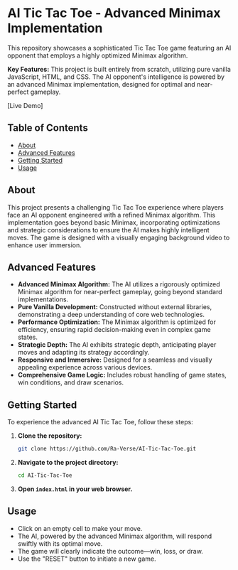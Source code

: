 # AI Tic Tac Toe - Advanced Minimax Implementation

This repository showcases a sophisticated Tic Tac Toe game featuring an AI opponent that employs a highly optimized Minimax algorithm.

**Key Features:** This project is built entirely from scratch, utilizing pure vanilla JavaScript, HTML, and CSS. The AI opponent's intelligence is powered by an advanced Minimax implementation, designed for optimal and near-perfect gameplay.

[Live Demo]

## Table of Contents

- [About](#about)
- [Advanced Features](#advanced-features)
- [Getting Started](#getting-started)
- [Usage](#usage)

## About

This project presents a challenging Tic Tac Toe experience where players face an AI opponent engineered with a refined Minimax algorithm. This implementation goes beyond basic Minimax, incorporating optimizations and strategic considerations to ensure the AI makes highly intelligent moves. The game is designed with a visually engaging background video to enhance user immersion.

## Advanced Features

-   **Advanced Minimax Algorithm:** The AI utilizes a rigorously optimized Minimax algorithm for near-perfect gameplay, going beyond standard implementations.
-   **Pure Vanilla Development:** Constructed without external libraries, demonstrating a deep understanding of core web technologies.
-   **Performance Optimization:** The Minimax algorithm is optimized for efficiency, ensuring rapid decision-making even in complex game states.
-   **Strategic Depth:** The AI exhibits strategic depth, anticipating player moves and adapting its strategy accordingly.
-   **Responsive and Immersive:** Designed for a seamless and visually appealing experience across various devices.
-   **Comprehensive Game Logic:** Includes robust handling of game states, win conditions, and draw scenarios.

## Getting Started

To experience the advanced AI Tic Tac Toe, follow these steps:

1.  **Clone the repository:**

    ```bash
    git clone https://github.com/Ra-Verse/AI-Tic-Tac-Toe.git
    ```

2.  **Navigate to the project directory:**

    ```bash
    cd AI-Tic-Tac-Toe
    ```

3.  **Open `index.html` in your web browser.**

## Usage

-   Click on an empty cell to make your move.
-   The AI, powered by the advanced Minimax algorithm, will respond swiftly with its optimal move.
-   The game will clearly indicate the outcome—win, loss, or draw.
-   Use the "RESET" button to initiate a new game.
